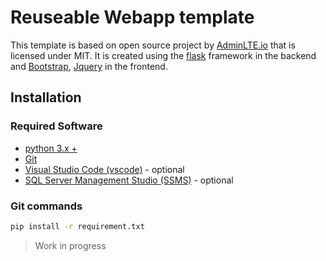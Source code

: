 # Reuseable Webapp template

This template is based on open source project by [AdminLTE.io](https://adminlte.io/) that is licensed under MIT. It is created using the [flask](https://flask.palletsprojects.com/en/2.2.x/) framework in the backend and [Bootstrap](), [Jquery]() in the frontend.

## Installation

### Required Software
- [python 3.x +](https://www.python.org/)
- [Git](https://git-scm.com/download/win)
- [Visual Studio Code (vscode)](https://code.visualstudio.com/download) - optional
- [SQL Server Management Studio (SSMS)]() - optional


### Git commands

```bash
pip install -r requirement.txt
```

> Work in progress